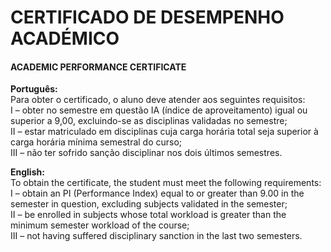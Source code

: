 # CERTIFICADO DE DESEMPENHO ACADÉMICO <br>
#### ACADEMIC PERFORMANCE CERTIFICATE

**Português:**<br>
Para obter o certificado, o aluno deve atender aos seguintes requisitos:<br>
I – obter no semestre em questão IA (índice de aproveitamento) igual ou superior a 9,00, excluindo-se as disciplinas validadas no semestre;<br>
II – estar matriculado em disciplinas cuja carga horária total seja superior à carga horária mínima semestral do curso;<br>
III – não ter sofrido sanção disciplinar nos dois últimos semestres.<br>

**English:**<br>
To obtain the certificate, the student must meet the following requirements:<br>
I – obtain an PI (Performance Index) equal to or greater than 9.00 in the semester in question, excluding subjects validated in the semester; <br>
II – be enrolled in subjects whose total workload is greater than the minimum semester workload of the course;<br>
III – not having suffered disciplinary sanction in the last two semesters.
